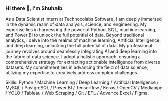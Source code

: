 ### Hi there 👋, I'm Shuhaib

As a Data Scientist Intern at Technocolabs Software, I am deeply immersed in the dynamic realm of data analysis, science, and engineering. My expertise lies in harnessing the power of Python, SQL, machine learning, and Power BI to unlock the full potential of data. Beyond traditional analytics, I delve into the realms of machine learning, Artificial Intelligence, and deep learning, unlocking the full potential of data. My professional journey revolves around seamlessly integrating AI and deep learning into the fabric of data science. I adopt a holistic approach, ensuring a comprehensive strategy for extracting actionable intelligence from diverse datasets. My commitment lies in advancing the field of data science, utilizing my expertise to creatively address complex challenges.  

Skills: Python / Machine Learning / Deep Learning / Artificial Intelligence / MySQL / PostgreSQL / Power BI / Tensorflow / Keras / OpenCV / Mediapipe / YOLO / Tableau / Web Scraping / Git / ETL / Advance Excel / Figma.





